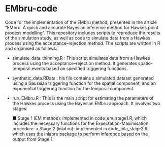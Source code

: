 # EMbru-code
Code for the implementation of the EMbru method, presented in the article “EMbru: A quick and accurate Bayesian inference method for Hawkes point process modelling”. This repository includes scripts to reproduce the results of the simulation study, as well as code to simulate data from a Hawkes process using the acceptance–rejection method. The scripts are written in R and organised as follows:

- simulate_data_thinning.R : This script simulates data from a Hawkes process using the acceptance–rejection method. It generates spatio-temporal events based on specified triggering functions.
- synthetic_data.RData : his file contains a simulated dataset generated using a Gaussian triggering function for the spatial component, and an exponential triggering function for the temporal component.
- run_EMbru.R : This is the main script for estimating the parameters of the Hawkes process using the Bayesian EMbru approach. It involves two stages:
  
  ■ Stage 1 (EM method): implemented in code_em_stage1.R, which includes the necessary functions for the Expectation-Maximisation procedure.
  • Stage 2 (inlabru): implemented in code_inla_stage2.R, which uses the inlabru package to perform inference based on the output from Stage 1.

